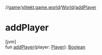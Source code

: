 //[game](../../../index.md)/[xlitekt.game.world](../index.md)/[World](index.md)/[addPlayer](add-player.md)

# addPlayer

[jvm]\
fun [addPlayer](add-player.md)(player: [Player](../../xlitekt.game.actor.player/-player/index.md)): [Boolean](https://kotlinlang.org/api/latest/jvm/stdlib/kotlin/-boolean/index.html)
